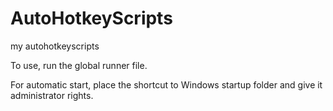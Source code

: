 # AutoHotkeyScripts
my autohotkeyscripts


To use, run the global runner file. 

For automatic start, place the shortcut to Windows startup folder and give it administrator rights. 
